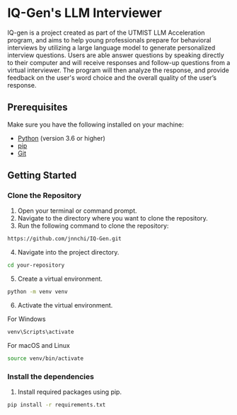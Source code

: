 # IQ-Gen's LLM Interviewer
IQ-gen is a project created as part of the UTMIST LLM Acceleration program, and aims to help young professionals prepare for behavioral interviews by utilizing a large language model to generate personalized interview questions. Users are able answer questions by speaking directly to their computer and will receive responses and follow-up questions from a virtual interviewer. The program will then analyze the response, and provide feedback on the user's word choice and the overall quality of the user’s response.

## Prerequisites

Make sure you have the following installed on your machine:
- [Python](https://www.python.org/downloads/) (version 3.6 or higher)
- [pip](https://pip.pypa.io/en/stable/installation/)
- [Git](https://git-scm.com/book/en/v2/Getting-Started-Installing-Git)

## Getting Started

### Clone the Repository

1. Open your terminal or command prompt.
2. Navigate to the directory where you want to clone the repository.
3. Run the following command to clone the repository:

```sh
https://github.com/jnnchi/IQ-Gen.git
```

4. Navigate into the project directory.

```sh
cd your-repository
```

5. Create a virtual environment.

```sh
python -m venv venv
```

6. Activate the virtual environment.

For Windows
```sh
venv\Scripts\activate
```

For macOS and Linux
```sh
source venv/bin/activate
```

### Install the dependencies

1. Install required packages using pip.
```sh
pip install -r requirements.txt
```

